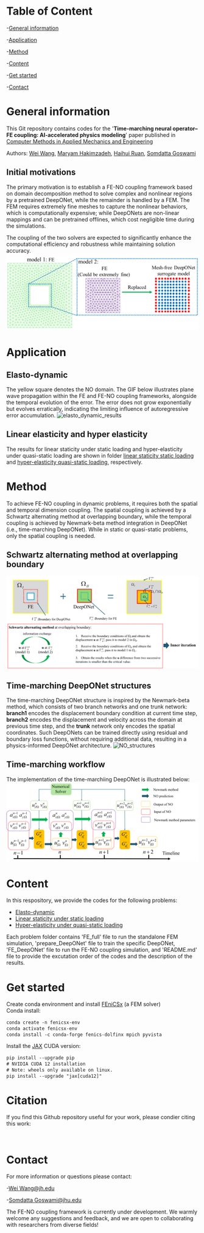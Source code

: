 # Table of Content 
-[General information](#general-information)

-[Application](#application)

-[Method](#Method)

-[Content](#Content)

-[Get started](#Get-started)

-[Contact](#contact)

# General information
This Git repository contains codes for the '**Time-marching neural operator–FE coupling: AI-accelerated physics modeling**' paper published in [Computer Methods in Applied Mechanics and Engineering](https://doi.org/10.1016/j.cma.2025.118319)

Authors: [Wei Wang](https://scholar.google.com/citations?user=t1RXEkgAAAAJ&hl=zh-CN), [Maryam Hakimzadeh](https://scholar.google.com/citations?user=kff1AN0AAAAJ&hl=en), [Haihui Ruan](https://scholar.google.com/citations?user=TXDuvWMAAAAJ&hl=zh-CN), [Somdatta Goswami](https://scholar.google.com/citations?user=GaKrpSkAAAAJ&hl=en&oi=sra)
## Initial motivations
The primary motivation is to establish a FE-NO coupling framework based on domain decomposition method to solve complex and nonlinear regions by a pretrained DeepONet, while the remainder is handled by a FEM. The FEM requires extremely fine meshes to capture the nonlinear behaviors, which is computationally expensive; while DeepONets are non-linear mappings and can be pretrained offlines, which cost negligible time during the simulations.

The coupling of the two solvers are expected to significantly enhance the computational efficiency and robustness while maintaining solution accuracy.
![schematic_DD](https://github.com/Centrum-IntelliPhysics/Time-Marching-Neural-Operator-FE-Coupling/blob/main/Readme_figures/Schematic_domain_decomposition.png)
# Application 
## Elasto-dynamic 
The yellow square denotes the NO domain. The GIF below illustrates plane wave propagation within the FE and FE-NO coupling frameworks, alongside the temporal evolution of the error. The error does not grow exponentially but evolves erratically, indicating the limiting influence of autoregressive error accumulation.
![elasto_dynamic_results](https://github.com/Centrum-IntelliPhysics/Time-Marching-Neural-Operator-FE-Coupling/blob/main/Elasto-dynamic/Elasto_dynamic_GIF.gif)

## Linear elasticity and hyper elasticity
The results for linear staticity under static loading and hyper-elasticity under quasi-static loading are shown in folder [linear staticity static loading
](https://github.com/Centrum-IntelliPhysics/Time-Marching-Neural-Operator-FE-Coupling/tree/main/Linear%20Elasticity%20Static%20loading) and [hyper-elasticity quasi-static loading](https://github.com/Centrum-IntelliPhysics/Time-Marching-Neural-Operator-FE-Coupling/tree/main/Hyper-elasticity%20quasi-static%20loading), respectively.

# Method
To achieve FE-NO coupling in dynamic problems, it requires both the spatial and temporal dimension coupling. The spatial coupling is achieved by a Schwartz alternating method at overlapping boundary, while the temporal coupling is achieved by Newmark-beta method integration in DeepONet (i.e., time-marching DeepONet). While in static or quasi-static problems, only the spatial coupling is needed. 

## Schwartz alternating method at overlapping boundary
![Schwartz_alternating_method](https://github.com/Centrum-IntelliPhysics/Time-Marching-Neural-Operator-FE-Coupling/blob/main/Readme_figures/Schwartz_alternating_method.png)
## Time-marching DeepONet structures 
The time-marching DeepONet structure is inspired by the Newmark-beta method, which consists of two branch networks and one trunk network: **branch1** encodes the displacement boundary condition at current time step, **branch2** encodes the displacement and velocity across the domain at previous time step, and the **trunk** network only encodes the spatial coordinates. Such DeepONets can be trained directly using residual and boundary loss functions, without requiring additional data, resulting in a physics-informed DeepONet architecture.
![NO_structures](https://github.com/Centrum-IntelliPhysics/Time-Marching-Neural-Operator-FE-Coupling/blob/main/Readme_figures/NO_structure.png)
## Time-marching workflow
The implementation of the time-marchiing DeepONet is illustrated below:
![time-marching workflow](https://github.com/Centrum-IntelliPhysics/Time-Marching-Neural-Operator-FE-Coupling/blob/main/Readme_figures/time-marching_workflow.png)

# Content 
In this respository, we provide the codes for the following problems:
- [Elasto-dynamic](https://github.com/Centrum-IntelliPhysics/Time-Marching-Neural-Operator-FE-Coupling/tree/main/Elasto-dynamic)
- [Linear staticity under static loading](https://github.com/Centrum-IntelliPhysics/Time-Marching-Neural-Operator-FE-Coupling/tree/main/Linear%20Elasticity%20Static%20loading)
- [Hyper-elasticity under quasi-static loading](https://github.com/Centrum-IntelliPhysics/Time-Marching-Neural-Operator-FE-Coupling/tree/main/Hyper-elasticity%20quasi-static%20loading)

Each problem folder contains 'FE_full' file to run the standalone FEM simulation, 'prepare_DeepONet' file to train the specific DeepONet, 'FE_DeepONet' file to run the FE-NO coupling simulation, and 'README.md' file to provide the excutation order of the codes and the description of the results.

# Get started  
Create conda environment and install [FEniCSx](https://fenicsproject.org/download/) (a FEM solver)   
Conda install:
<pre><code>conda create -n fenicsx-env
conda activate fenicsx-env
conda install -c conda-forge fenics-dolfinx mpich pyvista
</code></pre>

Install the [JAX](https://docs.jax.dev/en/latest/installation.html)
CUDA version:
<pre><code>pip install --upgrade pip
# NVIDIA CUDA 12 installation
# Note: wheels only available on linux.
pip install --upgrade "jax[cuda12]"
</code></pre>  



# Citation 
If you find this Github repository useful for your work, please condier citing this work:
<pre><code>
</code></pre> 
# Contact 
For more information or questions please contact: 

-[Wei Wang@jh.edu](mailto:wwang198@jh.edu)

-[Somdatta Goswami@jhu.edu](mailto:somdatta@jhu.edu)

The FE-NO coupling framework is currently under development. We warmly welcome any suggestions and feedback, and we are open to collaborating with researchers from diverse fields!


